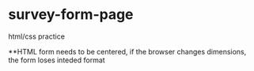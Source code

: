 # survey-form-page
html/css practice

**HTML form needs to be centered, if the browser changes dimensions, the form loses inteded format
